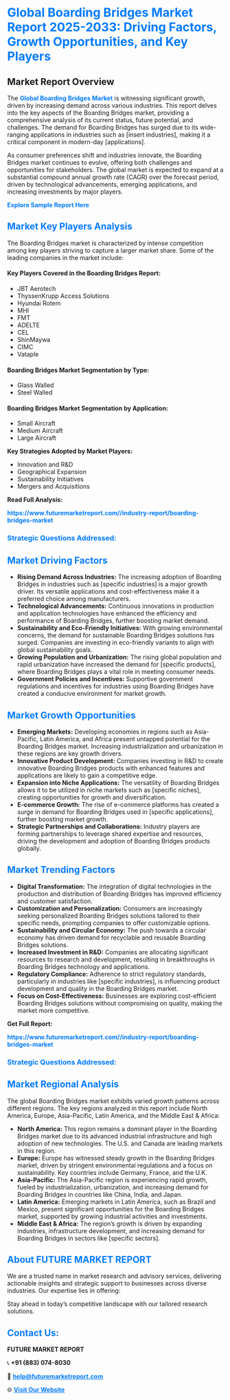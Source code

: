 <h1 style="color: #007BFF;">Global Boarding Bridges Market Report 2025-2033: Driving Factors, Growth Opportunities, and Key Players</h1>

<section id="overview">
<h2>Market Report Overview</h2>
<p>The <a href="https://www.futuremarketreport.com//industry-report/boarding-bridges-market" style="color: #007BFF; text-decoration: none;"><strong>Global Boarding Bridges Market</strong></a> is witnessing significant growth, driven by increasing demand across various industries. This report delves into the key aspects of the Boarding Bridges market, providing a comprehensive analysis of its current status, future potential, and challenges. The demand for Boarding Bridges has surged due to its wide-ranging applications in industries such as [insert industries], making it a critical component in modern-day [applications].</p>
<p>As consumer preferences shift and industries innovate, the Boarding Bridges market continues to evolve, offering both challenges and opportunities for stakeholders. The global market is expected to expand at a substantial compound annual growth rate (CAGR) over the forecast period, driven by technological advancements, emerging applications, and increasing investments by major players.</p>
</section>

<section id="overview">
<p><a href="https://www.futuremarketreport.com//request-sample/reportId=45634" style="color: #007BFF; text-decoration: none;"><strong>Explore Sample Report Here</strong></a></p>
</section>

<section id="key-players">
<h2 style="color: #007BFF;">Market Key Players Analysis</h2>
<p>The Boarding Bridges market is characterized by intense competition among key players striving to capture a larger market share. Some of the leading companies in the market include:</p>
<h4>Key Players Covered in the Boarding Bridges Report:</h4>
<ul><li>JBT Aerotech</li><li>ThyssenKrupp Access Solutions</li><li>Hyundai Rotem</li><li>MHI</li><li>FMT</li><li>ADELTE</li><li>CEL</li><li>ShinMaywa</li><li>CIMC</li><li>Vataple</li></ul>
<h4>Boarding Bridges Market Segmentation by Type:</h4>
<ul><li>Glass Walled</li><li>Steel Walled</li></ul>

<h4>Boarding Bridges Market Segmentation by Application:</h4>
<ul><li>Small Aircraft</li><li>Medium Aircraft</li><li>Large Aircraft</li></ul>
<p><strong>Key Strategies Adopted by Market Players:</strong></p>
<ul>
<li>Innovation and R&D</li>
<li>Geographical Expansion</li>
<li>Sustainability Initiatives</li>
<li>Mergers and Acquisitions</li>
</ul>
</section>

<section>
<p><strong>Read Full Analysis: </strong></p><a href="https://www.futuremarketreport.com//industry-report/boarding-bridges-market" style="color: #007BFF; text-decoration: none;"><strong>https://www.futuremarketreport.com//industry-report/boarding-bridges-market</strong></a>
<h3 style="color: #007BFF;">Strategic Questions Addressed:</h3>
</section>

<section id="driving-factors">
<h2 style="color: #007BFF;">Market Driving Factors</h2>
<ul>
<li><strong>Rising Demand Across Industries:</strong> The increasing adoption of Boarding Bridges in industries such as [specific industries] is a major growth driver. Its versatile applications and cost-effectiveness make it a preferred choice among manufacturers.</li>
<li><strong>Technological Advancements:</strong> Continuous innovations in production and application technologies have enhanced the efficiency and performance of Boarding Bridges, further boosting market demand.</li>
<li><strong>Sustainability and Eco-Friendly Initiatives:</strong> With growing environmental concerns, the demand for sustainable Boarding Bridges solutions has surged. Companies are investing in eco-friendly variants to align with global sustainability goals.</li>
<li><strong>Growing Population and Urbanization:</strong> The rising global population and rapid urbanization have increased the demand for [specific products], where Boarding Bridges plays a vital role in meeting consumer needs.</li>
<li><strong>Government Policies and Incentives:</strong> Supportive government regulations and incentives for industries using Boarding Bridges have created a conducive environment for market growth.</li>
</ul>
</section>

<section id="growth-opportunities">
<h2 style="color: #007BFF;">Market Growth Opportunities</h2>
<ul>
<li><strong>Emerging Markets:</strong> Developing economies in regions such as Asia-Pacific, Latin America, and Africa present untapped potential for the Boarding Bridges market. Increasing industrialization and urbanization in these regions are key growth drivers.</li>
<li><strong>Innovative Product Development:</strong> Companies investing in R&D to create innovative Boarding Bridges products with enhanced features and applications are likely to gain a competitive edge.</li>
<li><strong>Expansion into Niche Applications:</strong> The versatility of Boarding Bridges allows it to be utilized in niche markets such as [specific niches], creating opportunities for growth and diversification.</li>
<li><strong>E-commerce Growth:</strong> The rise of e-commerce platforms has created a surge in demand for Boarding Bridges used in [specific applications], further boosting market growth.</li>
<li><strong>Strategic Partnerships and Collaborations:</strong> Industry players are forming partnerships to leverage shared expertise and resources, driving the development and adoption of Boarding Bridges products globally.</li>
</ul>
</section>

<section id="trending-factors">
<h2 style="color: #007BFF;">Market Trending Factors</h2>
<ul>
<li><strong>Digital Transformation:</strong> The integration of digital technologies in the production and distribution of Boarding Bridges has improved efficiency and customer satisfaction.</li>
<li><strong>Customization and Personalization:</strong> Consumers are increasingly seeking personalized Boarding Bridges solutions tailored to their specific needs, prompting companies to offer customizable options.</li>
<li><strong>Sustainability and Circular Economy:</strong> The push towards a circular economy has driven demand for recyclable and reusable Boarding Bridges solutions.</li>
<li><strong>Increased Investment in R&D:</strong> Companies are allocating significant resources to research and development, resulting in breakthroughs in Boarding Bridges technology and applications.</li>
<li><strong>Regulatory Compliance:</strong> Adherence to strict regulatory standards, particularly in industries like [specific industries], is influencing product development and quality in the Boarding Bridges market.</li>
<li><strong>Focus on Cost-Effectiveness:</strong> Businesses are exploring cost-efficient Boarding Bridges solutions without compromising on quality, making the market more competitive.</li>
</ul>
</section>

<section>
<p><strong>Get Full Report: </strong></p><a href="https://www.futuremarketreport.com//industry-report/boarding-bridges-market" style="color: #007BFF; text-decoration: none;"><strong>https://www.futuremarketreport.com//industry-report/boarding-bridges-market</strong></a>
<h3 style="color: #007BFF;">Strategic Questions Addressed:</h3>
</section>


<section id="regional-analysis">
<h2 style="color: #007BFF;">Market Regional Analysis</h2>
<p>The global Boarding Bridges market exhibits varied growth patterns across different regions. The key regions analyzed in this report include North America, Europe, Asia-Pacific, Latin America, and the Middle East & Africa:</p>
<ul>
<li><strong>North America:</strong> This region remains a dominant player in the Boarding Bridges market due to its advanced industrial infrastructure and high adoption of new technologies. The U.S. and Canada are leading markets in this region.</li>
<li><strong>Europe:</strong> Europe has witnessed steady growth in the Boarding Bridges market, driven by stringent environmental regulations and a focus on sustainability. Key countries include Germany, France, and the U.K.</li>
<li><strong>Asia-Pacific:</strong> The Asia-Pacific region is experiencing rapid growth, fueled by industrialization, urbanization, and increasing demand for Boarding Bridges in countries like China, India, and Japan.</li>
<li><strong>Latin America:</strong> Emerging markets in Latin America, such as Brazil and Mexico, present significant opportunities for the Boarding Bridges market, supported by growing industrial activities and investments.</li>
<li><strong>Middle East & Africa:</strong> The region’s growth is driven by expanding industries, infrastructure development, and increasing demand for Boarding Bridges in sectors like [specific sectors].</li>
</ul>
</section>

<footer>
<h2 style="color: #007BFF;">About FUTURE MARKET REPORT</h2>
<p>We are a trusted name in market research and advisory services, delivering actionable insights and strategic support to businesses across diverse industries. Our expertise lies in offering:</p>

<p>Stay ahead in today’s competitive landscape with our tailored research solutions.</p>

<h2 style="color: #007BFF;">Contact Us:</h2>
<p><strong>FUTURE MARKET REPORT</strong></p>
<p>📞 <strong>+91 (883) 074-8030</strong></p>
<p>📧 <strong><a href="mailto:help@futuremarketreport.com" style="color: #007BFF;">help@futuremarketreport.com</a></strong></p>
<p>🌐 <strong><a href="https://www.futuremarketreport.com/" style="color: #007BFF;">Visit Our Website</a></strong></p>
</footer>